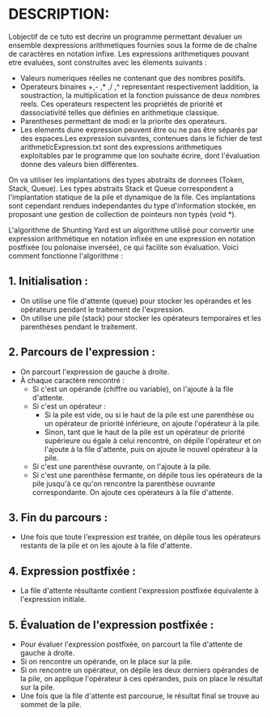 # DESCRIPTION:
Lobjectif de ce tuto est decrire un programme permettant devaluer un ensemble dexpressions arithmetiques fournies sous la forme de  de chaîne de caractères en notation infixe. Les expressions arithmetiques pouvant etre evaluées, sont construites avec les élements suivants :
* Valeurs numeriques réelles ne contenant que des nombres positifs.
* Operateurs binaires +,- ,* ,/ ,^ representant respectivement laddition, la soustraction,
la multiplication et la fonction puissance de deux nombres reels. Ces operateurs respectent les propriétés de priorité et dassociativité telles que définies en arithmetique classique.
* Parentheses permettant de modi er la priorite des operateurs.
* Les elements dune expression peuvent être ou ne pas être séparés par des espaces.Les expression suivantes, contenues dans le fichier de test arithmeticExpression.txt sont des expressions arithmetiques exploitables par le programme que lon souhaite écrire, dont l'évaluation donne des valeurs bien différentes.

On va utiliser les implantations des types abstraits de donnees (Token, Stack, Queue). Les types abstraits Stack et Queue correspondent a l'implantation statique de la pile et dynamique de la file. Ces implantations sont cependant rendues independantes du type d'information stockée, en proposant une gestion de collection de pointeurs non typés (void *).

L'algorithme de Shunting Yard est un algorithme utilisé pour convertir une expression arithmétique en notation infixée en une expression en notation postfixée (ou polonaise inversée), ce qui facilite son évaluation. Voici comment fonctionne l'algorithme :

## 1. Initialisation :
   * On utilise une file d'attente (queue) pour stocker les opérandes et les opérateurs pendant le traitement de l'expression.
   * On utilise une pile (stack) pour stocker les opérateurs temporaires et les parenthèses pendant le traitement.

## 2. Parcours de l'expression :
   * On parcourt l'expression de gauche à droite.
   * À chaque caractère rencontré :
      * Si c'est un opérande (chiffre ou variable), on l'ajoute à la file d'attente.
      * Si c'est un opérateur :
         * Si la pile est vide, ou si le haut de la pile est une parenthèse ou un opérateur de priorité inférieure, on ajoute l'opérateur à la pile.
         * Sinon, tant que le haut de la pile est un opérateur de priorité supérieure ou égale à celui rencontré, on dépile l'opérateur et on l'ajoute à la file d'attente, puis on ajoute le nouvel opérateur à la pile.
      * Si c'est une parenthèse ouvrante, on l'ajoute à la pile.
      * Si c'est une parenthèse fermante, on dépile tous les opérateurs de la pile jusqu'à ce qu'on rencontre la parenthèse ouvrante correspondante. On ajoute ces opérateurs à la file d'attente.

## 3. Fin du parcours :
   * Une fois que toute l'expression est traitée, on dépile tous les opérateurs restants de la pile et on les ajoute à la file d'attente.

## 4. Expression postfixée :
   * La file d'attente résultante contient l'expression postfixée équivalente à l'expression initiale.

## 5. Évaluation de l'expression postfixée :
   * Pour évaluer l'expression postfixée, on parcourt la file d'attente de gauche à droite.
   * Si on rencontre un opérande, on le place sur la pile.
   * Si on rencontre un opérateur, on dépile les deux derniers opérandes de la pile, on applique l'opérateur à ces opérandes, puis on place le résultat sur la pile.
   * Une fois que la file d'attente est parcourue, le résultat final se trouve au sommet de la pile.
